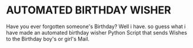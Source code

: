 # AUTOMATED BIRTHDAY WISHER
 Have you ever forgotten someone's Birthday? Well i have. so guess what i have made an automated birthday wisher Python Script that sends Wishes to the Birthday boy's or girl's Mail.
